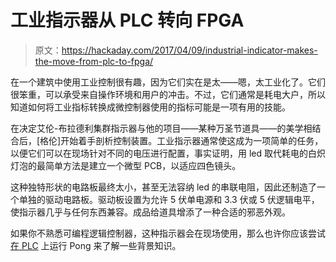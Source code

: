 # 工业指示器从 PLC 转向 FPGA

> 原文：<https://hackaday.com/2017/04/09/industrial-indicator-makes-the-move-from-plc-to-fpga/>

在一个建筑中使用工业控制很有趣，因为它们实在是太——嗯，太工业化了。它们很笨重，可以承受来自操作环境和用户的冲击。不过，它们通常是耗电大户，所以知道如何将工业指标转换成微控制器使用的指标可能是一项有用的技能。

在决定艾伦-布拉德利集群指示器与他的项目——某种万圣节道具——的美学相结合后，[格伦]开始着手剖析控制装置。工业指示器通常使这成为一项简单的任务，以便它们可以在现场针对不同的电压进行配置，事实证明，用 led 取代耗电的白炽灯泡的最简单方法是建立一个微型 PCB，以适应四色镜头。

这种独特形状的电路板最终太小，甚至无法容纳 led 的串联电阻，因此还制造了一个单独的驱动电路板。驱动板设置为允许 5 伏单电源和 3.3 伏或 5 伏逻辑电平，使指示器几乎与任何东西兼容。成品给道具增添了一种合适的邪恶外观。

如果你不熟悉可编程逻辑控制器，这种指示器会在现场使用，那么也许你应该尝试[在 PLC](https://hackaday.com/2016/04/01/pong-on-industrial-controllers/) 上运行 Pong 来了解一些背景知识。
